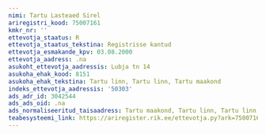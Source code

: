 ```yaml
---
nimi: Tartu Lasteaed Sirel
ariregistri_kood: 75007161
kmkr_nr: ''
ettevotja_staatus: R
ettevotja_staatus_tekstina: Registrisse kantud
ettevotja_esmakande_kpv: 03.08.2000
ettevotja_aadress: .na
asukoht_ettevotja_aadressis: Lubja tn 14
asukoha_ehak_kood: 8151
asukoha_ehak_tekstina: Tartu linn, Tartu linn, Tartu maakond
indeks_ettevotja_aadressis: '50303'
ads_adr_id: 3042544
ads_ads_oid: .na
ads_normaliseeritud_taisaadress: Tartu maakond, Tartu linn, Tartu linn, Lubja tn 14
teabesysteemi_link: https://ariregister.rik.ee/ettevotja.py?ark=75007161&ref=rekvisiidid
---
```

